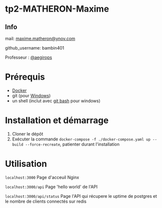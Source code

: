# tp2-MATHERON-Maxime
## Info
mail: maxime.matheron@ynov.com

github_username: bambin401

Professeur : [@aegirops](https://github.com/aegirops)

# Prérequis
- [Docker](https://hub.docker.com/?overlay=onboarding)
- git (pour [Windows](https://gitforwindows.org/))
- un shell (inclut avec [git bash](https://gitforwindows.org/) pour windows)

# Installation et démarrage
1) Cloner le dépôt
2) Exécuter la commande ``` docker-compose -f ./docker-compose.yaml up --build --force-recreate ```, patienter durant l'installation

# Utilisation

`localhost:3000` Page d'acceuil Nginx

`localhost:3000/api` Page  'hello world' de l'API 

`localhost:3000/api/status` Page l'API qui récupere le uptime de postgres et le nombre de clients connectés sur redis
